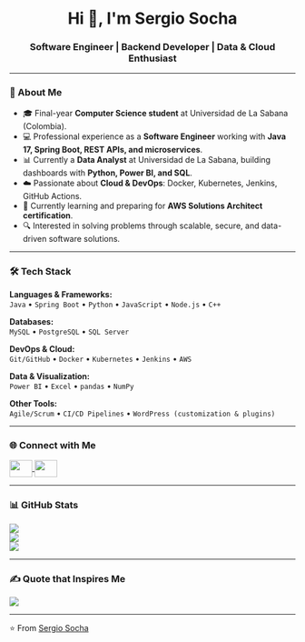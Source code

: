 <h1 align="center">Hi 👋, I'm Sergio Socha</h1>
<h3 align="center">Software Engineer | Backend Developer | Data & Cloud Enthusiast</h3>

---

### 🚀 About Me
- 🎓 Final-year **Computer Science student** at Universidad de La Sabana (Colombia).  
- 💻 Professional experience as a **Software Engineer** working with **Java 17, Spring Boot, REST APIs, and microservices**.  
- 📊 Currently a **Data Analyst** at Universidad de La Sabana, building dashboards with **Python, Power BI, and SQL**.  
- ☁️ Passionate about **Cloud & DevOps**: Docker, Kubernetes, Jenkins, GitHub Actions.  
- 🌱 Currently learning and preparing for **AWS Solutions Architect certification**.  
- 🔍 Interested in solving problems through scalable, secure, and data-driven software solutions.  

---

### 🛠️ Tech Stack

**Languages & Frameworks:**  
`Java` • `Spring Boot` • `Python` • `JavaScript` • `Node.js` • `C++`  

**Databases:**  
`MySQL` • `PostgreSQL` • `SQL Server`  

**DevOps & Cloud:**  
`Git/GitHub` • `Docker` • `Kubernetes` • `Jenkins` • `AWS`  

**Data & Visualization:**  
`Power BI` • `Excel` • `pandas` • `NumPy`  

**Other Tools:**  
`Agile/Scrum` • `CI/CD Pipelines` • `WordPress (customization & plugins)`  

---

### 🌐 Connect with Me
<p align="left">
<a href="https://linkedin.com/in/sergio-eduardo-socha-mendoza-8289601b6/" target="blank">
  <img align="center" src="https://raw.githubusercontent.com/rahuldkjain/github-profile-readme-generator/master/src/images/icons/Social/linked-in-alt.svg" height="30" width="40" />
</a>
<a href="https://stackoverflow.com/users/20696978" target="blank">
  <img align="center" src="https://raw.githubusercontent.com/rahuldkjain/github-profile-readme-generator/master/src/images/icons/Social/stack-overflow.svg" height="30" width="40" />
</a>

</p>

---

### 📊 GitHub Stats
![](https://github-readme-stats.vercel.app/api?username=sergiosocha&theme=dark&hide_border=false&include_all_commits=true&count_private=true)<br/>
![](https://github-readme-streak-stats.herokuapp.com/?user=sergiosocha&theme=dark&hide_border=false)<br/>
![](https://github-readme-stats.vercel.app/api/top-langs/?username=sergiosocha&layout=compact&theme=dark)

---

### ✍️ Quote that Inspires Me
![](https://quotes-github-readme.vercel.app/api?type=horizontal&theme=radical)

---

⭐️ From [Sergio Socha](https://github.com/sergiosocha)
